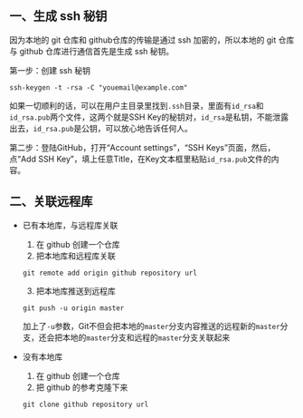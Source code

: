 ## 一、生成 ssh 秘钥

因为本地的 git 仓库和 github仓库的传输是通过 ssh 加密的，所以本地的 git 仓库与 github 仓库进行通信首先是生成 ssh 秘钥。

第一步：创建 ssh 秘钥

```
ssh-keygen -t -rsa -C "youemail@example.com"
```

如果一切顺利的话，可以在用户主目录里找到`.ssh`目录，里面有`id_rsa`和`id_rsa.pub`两个文件，这两个就是SSH Key的秘钥对，`id_rsa`是私钥，不能泄露出去，`id_rsa.pub`是公钥，可以放心地告诉任何人。

第二步：登陆GitHub，打开“Account settings”，“SSH Keys”页面，然后，点“Add SSH Key”，填上任意Title，在Key文本框里粘贴`id_rsa.pub`文件的内容。

## 二、关联远程库

- 已有本地库，与远程库关联

  1. 在 github 创建一个仓库
  2. 把本地库和远程库关联

  ```
  git remote add origin github repository url
  ```

  3. 把本地库推送到远程库

  ```
  git push -u origin master
  ```

  加上了`-u`参数，Git不但会把本地的`master`分支内容推送的远程新的`master`分支，还会把本地的`master`分支和远程的`master`分支关联起来

- 没有本地库

  1. 在 github 创建一个仓库
  2. 把 github 的参考克隆下来

  ```
  git clone github repository url
  ```

  